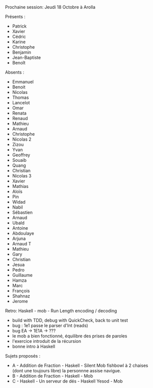 Prochaine session: Jeudi 18 Octobre à Arolla

Présents :
- Patrick
- Xavier
- Cédric
- Karine
- Christophe
- Benjamin
- Jean-Baptiste
- Benoît

Absents :
- Emmanuel
- Benoit
- Nicolas 
- Thomas
- Lancelot
- Omar
- Renata
- Renaud
- Mathieu
- Arnaud
- Christophe
- Nicolas 2
- Zizou
- Yvan
- Geoffrey
- Souaib
- Quang
- Christian
- Nicolas 3
- Xavier
- Mathias
- Aloïs
- Pin 
- Widad
- Nabil
- Sébastien
- Arnaud
- Ubald
- Antoine
- Abdoulaye
- Arjuna
- Arnaud T
- Mathieu
- Gary
- Christian
- Jesua
- Pedro
- Guillaume
- Hamza
- Marc
- François
- Shahnaz
- Jerome


Retro: Haskell - mob - Run Length encoding / decoding
- build with TDD, debug with QuickCheck, back to unit test
- bug : 1e1 passe le parser d'Int (reads)
- bug EA -> 1E1A -> ???
- le mob a bien fonctionné, équilibre des prises de paroles
- l'exercice introduit de la récursion
- bonne intro à Haskell

Sujets proposés :
- A - Addition de Fraction - Haskell - Silent Mob  fishbowl à 2 chaises (dont une toujours libre) la personnne assise navigue. 
- B - Addition de Fraction - Haskell - Mob
- C - Haskell - Un serveur de dés - Haskell Yesod - Mob




